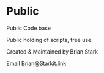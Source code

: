 # Public
Public Code base

Public holding of scripts, free use.

Created & Maintained by Brian Stark

Email Brian@Starkit.link

